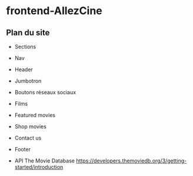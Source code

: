 # frontend-AllezCine

## Plan du site

- Sections
- Nav
- Header
- Jumbotron
- Boutons réseaux sociaux
- Films
- Featured movies
- Shop movies
- Contact us
- Footer

- API The Movie Database
  https://developers.themoviedb.org/3/getting-started/introduction
